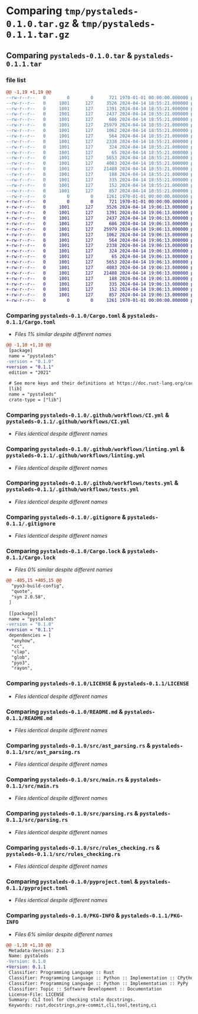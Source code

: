 # Comparing `tmp/pystaleds-0.1.0.tar.gz` & `tmp/pystaleds-0.1.1.tar.gz`

## Comparing `pystaleds-0.1.0.tar` & `pystaleds-0.1.1.tar`

### file list

```diff
@@ -1,19 +1,19 @@
--rw-r--r--   0        0        0      721 1970-01-01 00:00:00.000000 pystaleds-0.1.0/Cargo.toml
--rw-r--r--   0     1001      127     3526 2024-04-14 18:55:21.000000 pystaleds-0.1.0/.github/workflows/CI.yml
--rw-r--r--   0     1001      127     1391 2024-04-14 18:55:21.000000 pystaleds-0.1.0/.github/workflows/linting.yml
--rw-r--r--   0     1001      127     2437 2024-04-14 18:55:21.000000 pystaleds-0.1.0/.github/workflows/tests.yml
--rw-r--r--   0     1001      127      686 2024-04-14 18:55:21.000000 pystaleds-0.1.0/.gitignore
--rw-r--r--   0     1001      127    25979 2024-04-14 18:55:21.000000 pystaleds-0.1.0/Cargo.lock
--rw-r--r--   0     1001      127     1062 2024-04-14 18:55:21.000000 pystaleds-0.1.0/LICENSE
--rw-r--r--   0     1001      127      564 2024-04-14 18:55:21.000000 pystaleds-0.1.0/README.md
--rw-r--r--   0     1001      127     2338 2024-04-14 18:55:21.000000 pystaleds-0.1.0/src/ast_parsing.rs
--rw-r--r--   0     1001      127      324 2024-04-14 18:55:21.000000 pystaleds-0.1.0/src/debug.rs
--rw-r--r--   0     1001      127       65 2024-04-14 18:55:21.000000 pystaleds-0.1.0/src/lib.rs
--rw-r--r--   0     1001      127     5653 2024-04-14 18:55:21.000000 pystaleds-0.1.0/src/main.rs
--rw-r--r--   0     1001      127     4083 2024-04-14 18:55:21.000000 pystaleds-0.1.0/src/parsing.rs
--rw-r--r--   0     1001      127    21488 2024-04-14 18:55:21.000000 pystaleds-0.1.0/src/rules_checking.rs
--rw-r--r--   0     1001      127      188 2024-04-14 18:55:21.000000 pystaleds-0.1.0/test.py
--rw-r--r--   0     1001      127      335 2024-04-14 18:55:21.000000 pystaleds-0.1.0/test_folder/test.py
--rw-r--r--   0     1001      127      152 2024-04-14 18:55:21.000000 pystaleds-0.1.0/test_folder/test_cp.py
--rw-r--r--   0     1001      127      857 2024-04-14 18:55:21.000000 pystaleds-0.1.0/pyproject.toml
--rw-r--r--   0        0        0     1261 1970-01-01 00:00:00.000000 pystaleds-0.1.0/PKG-INFO
+-rw-r--r--   0        0        0      721 1970-01-01 00:00:00.000000 pystaleds-0.1.1/Cargo.toml
+-rw-r--r--   0     1001      127     3526 2024-04-14 19:06:13.000000 pystaleds-0.1.1/.github/workflows/CI.yml
+-rw-r--r--   0     1001      127     1391 2024-04-14 19:06:13.000000 pystaleds-0.1.1/.github/workflows/linting.yml
+-rw-r--r--   0     1001      127     2437 2024-04-14 19:06:13.000000 pystaleds-0.1.1/.github/workflows/tests.yml
+-rw-r--r--   0     1001      127      686 2024-04-14 19:06:13.000000 pystaleds-0.1.1/.gitignore
+-rw-r--r--   0     1001      127    25979 2024-04-14 19:06:13.000000 pystaleds-0.1.1/Cargo.lock
+-rw-r--r--   0     1001      127     1062 2024-04-14 19:06:13.000000 pystaleds-0.1.1/LICENSE
+-rw-r--r--   0     1001      127      564 2024-04-14 19:06:13.000000 pystaleds-0.1.1/README.md
+-rw-r--r--   0     1001      127     2338 2024-04-14 19:06:13.000000 pystaleds-0.1.1/src/ast_parsing.rs
+-rw-r--r--   0     1001      127      324 2024-04-14 19:06:13.000000 pystaleds-0.1.1/src/debug.rs
+-rw-r--r--   0     1001      127       65 2024-04-14 19:06:13.000000 pystaleds-0.1.1/src/lib.rs
+-rw-r--r--   0     1001      127     5653 2024-04-14 19:06:13.000000 pystaleds-0.1.1/src/main.rs
+-rw-r--r--   0     1001      127     4083 2024-04-14 19:06:13.000000 pystaleds-0.1.1/src/parsing.rs
+-rw-r--r--   0     1001      127    21488 2024-04-14 19:06:13.000000 pystaleds-0.1.1/src/rules_checking.rs
+-rw-r--r--   0     1001      127      188 2024-04-14 19:06:13.000000 pystaleds-0.1.1/test.py
+-rw-r--r--   0     1001      127      335 2024-04-14 19:06:13.000000 pystaleds-0.1.1/test_folder/test.py
+-rw-r--r--   0     1001      127      152 2024-04-14 19:06:13.000000 pystaleds-0.1.1/test_folder/test_cp.py
+-rw-r--r--   0     1001      127      857 2024-04-14 19:06:13.000000 pystaleds-0.1.1/pyproject.toml
+-rw-r--r--   0        0        0     1261 1970-01-01 00:00:00.000000 pystaleds-0.1.1/PKG-INFO
```

### Comparing `pystaleds-0.1.0/Cargo.toml` & `pystaleds-0.1.1/Cargo.toml`

 * *Files 1% similar despite different names*

```diff
@@ -1,10 +1,10 @@
 [package]
 name = "pystaleds"
-version = "0.1.0"
+version = "0.1.1"
 edition = "2021"
 
 # See more keys and their definitions at https://doc.rust-lang.org/cargo/reference/manifest.html
 [lib]
 name = "pystaleds"
 crate-type = ["lib"]
```

### Comparing `pystaleds-0.1.0/.github/workflows/CI.yml` & `pystaleds-0.1.1/.github/workflows/CI.yml`

 * *Files identical despite different names*

### Comparing `pystaleds-0.1.0/.github/workflows/linting.yml` & `pystaleds-0.1.1/.github/workflows/linting.yml`

 * *Files identical despite different names*

### Comparing `pystaleds-0.1.0/.github/workflows/tests.yml` & `pystaleds-0.1.1/.github/workflows/tests.yml`

 * *Files identical despite different names*

### Comparing `pystaleds-0.1.0/.gitignore` & `pystaleds-0.1.1/.gitignore`

 * *Files identical despite different names*

### Comparing `pystaleds-0.1.0/Cargo.lock` & `pystaleds-0.1.1/Cargo.lock`

 * *Files 0% similar despite different names*

```diff
@@ -405,15 +405,15 @@
  "pyo3-build-config",
  "quote",
  "syn 2.0.58",
 ]
 
 [[package]]
 name = "pystaleds"
-version = "0.1.0"
+version = "0.1.1"
 dependencies = [
  "anyhow",
  "cc",
  "clap",
  "glob",
  "pyo3",
  "rayon",
```

### Comparing `pystaleds-0.1.0/LICENSE` & `pystaleds-0.1.1/LICENSE`

 * *Files identical despite different names*

### Comparing `pystaleds-0.1.0/README.md` & `pystaleds-0.1.1/README.md`

 * *Files identical despite different names*

### Comparing `pystaleds-0.1.0/src/ast_parsing.rs` & `pystaleds-0.1.1/src/ast_parsing.rs`

 * *Files identical despite different names*

### Comparing `pystaleds-0.1.0/src/main.rs` & `pystaleds-0.1.1/src/main.rs`

 * *Files identical despite different names*

### Comparing `pystaleds-0.1.0/src/parsing.rs` & `pystaleds-0.1.1/src/parsing.rs`

 * *Files identical despite different names*

### Comparing `pystaleds-0.1.0/src/rules_checking.rs` & `pystaleds-0.1.1/src/rules_checking.rs`

 * *Files identical despite different names*

### Comparing `pystaleds-0.1.0/pyproject.toml` & `pystaleds-0.1.1/pyproject.toml`

 * *Files identical despite different names*

### Comparing `pystaleds-0.1.0/PKG-INFO` & `pystaleds-0.1.1/PKG-INFO`

 * *Files 6% similar despite different names*

```diff
@@ -1,10 +1,10 @@
 Metadata-Version: 2.3
 Name: pystaleds
-Version: 0.1.0
+Version: 0.1.1
 Classifier: Programming Language :: Rust
 Classifier: Programming Language :: Python :: Implementation :: CPython
 Classifier: Programming Language :: Python :: Implementation :: PyPy
 Classifier: Topic :: Software Development :: Documentation
 License-File: LICENSE
 Summary: CLI tool for checking stale docstrings.
 Keywords: rust,docstrings,pre-commit,cli,tool,testing,ci
```


